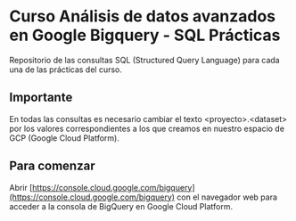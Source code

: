 # Curso Análisis de datos avanzados en Google Bigquery - SQL Prácticas

Repositorio de las consultas SQL (Structured Query Language) para cada una de las prácticas del curso.

## Importante

En todas las consultas es necesario cambiar el texto \<proyecto\>.\<dataset\> por los valores correspondientes a los que creamos en nuestro espacio de GCP (Google Cloud Platform).

## Para comenzar

Abrir [https://console.cloud.google.com/bigquery](https://console.cloud.google.com/bigquery) con el navegador web para acceder a la consola de BigQuery en Google Cloud Platform.